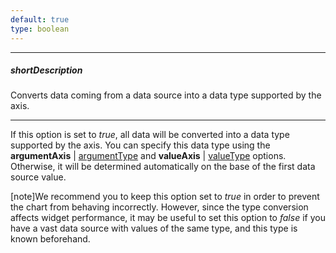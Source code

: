 ```yaml
---
default: true
type: boolean
---
```

---
##### shortDescription
Converts data coming from a data source into a data type supported by the axis.

---
If this option is set to *true*, all data will be converted into a data type supported by the axis. You can specify this data type using the **argumentAxis** | [argumentType](/api-reference/20%20Data%20Visualization%20Widgets/10%20dxChart/1%20Configuration/argumentAxis/argumentType.md '/Documentation/ApiReference/Data_Visualization_Widgets/dxChart/Configuration/argumentAxis/#argumentType') and **valueAxis** | [valueType](/api-reference/20%20Data%20Visualization%20Widgets/10%20dxChart/1%20Configuration/valueAxis/valueType.md '/Documentation/ApiReference/Data_Visualization_Widgets/dxChart/Configuration/valueAxis/#valueType') options. Otherwise, it will be determined automatically on the base of the first data source value.

[note]We recommend you to keep this option set to *true* in order to prevent the chart from behaving incorrectly. However, since the type conversion affects widget performance, it may be useful to set this option to *false* if you have a vast data source with values of the same type, and this type is known beforehand.